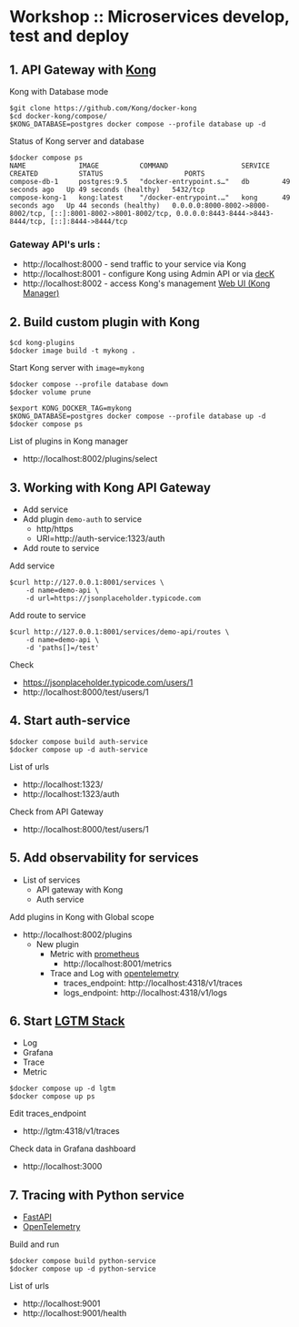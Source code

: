 # Workshop :: Microservices develop, test and deploy


## 1. API Gateway with [Kong](https://github.com/Kong/kong)

Kong with Database mode
```
$git clone https://github.com/Kong/docker-kong
$cd docker-kong/compose/
$KONG_DATABASE=postgres docker compose --profile database up -d
```
Status of Kong server and database
```
$docker compose ps
NAME             IMAGE          COMMAND                  SERVICE   CREATED          STATUS                    PORTS
compose-db-1     postgres:9.5   "docker-entrypoint.s…"   db        49 seconds ago   Up 49 seconds (healthy)   5432/tcp
compose-kong-1   kong:latest    "/docker-entrypoint.…"   kong      49 seconds ago   Up 44 seconds (healthy)   0.0.0.0:8000-8002->8000-8002/tcp, [::]:8001-8002->8001-8002/tcp, 0.0.0.0:8443-8444->8443-8444/tcp, [::]:8444->8444/tcp
```

### Gateway API's urls :
* http://localhost:8000 - send traffic to your service via Kong
* http://localhost:8001 - configure Kong using Admin API or via [decK](https://github.com/kong/deck)
* http://localhost:8002 - access Kong's management [Web UI (Kong Manager)](https://github.com/Kong/kong-manager)

## 2. Build custom plugin with Kong
```
$cd kong-plugins
$docker image build -t mykong .
```

Start Kong server with `image=mykong`
```
$docker compose --profile database down
$docker volume prune

$export KONG_DOCKER_TAG=mykong
$KONG_DATABASE=postgres docker compose --profile database up -d
$docker compose ps
```

List of plugins in Kong manager
* http://localhost:8002/plugins/select

## 3. Working with Kong API Gateway
* Add service
* Add plugin `demo-auth` to service
  * http/https
  * URl=http://auth-service:1323/auth
* Add route to service


Add service
```
$curl http://127.0.0.1:8001/services \
    -d name=demo-api \
    -d url=https://jsonplaceholder.typicode.com

```
Add route to service
```
$curl http://127.0.0.1:8001/services/demo-api/routes \
    -d name=demo-api \
	-d 'paths[]=/test'
```

Check
* https://jsonplaceholder.typicode.com/users/1
* http://localhost:8000/test/users/1

## 4. Start auth-service
```
$docker compose build auth-service
$docker compose up -d auth-service
```

List of urls
* http://localhost:1323/
* http://localhost:1323/auth

Check from API Gateway
* http://localhost:8000/test/users/1

## 5. Add observability for services
* List of services
  * API gateway with Kong
  * Auth service

Add plugins in Kong with Global scope
* http://localhost:8002/plugins
  * New plugin
    * Metric with [prometheus](https://developer.konghq.com/plugins/prometheus)
      * http://localhost:8001/metrics
    * Trace and Log with [opentelemetry](https://developer.konghq.com/plugins/opentelemetry)
      * traces_endpoint: http://localhost:4318/v1/traces
      * logs_endpoint: http://localhost:4318/v1/logs

## 6. Start [LGTM Stack](https://github.com/grafana/docker-otel-lgtm)
* Log
* Grafana
* Trace
* Metric

```
$docker compose up -d lgtm
$docker compose up ps
```

Edit traces_endpoint
* http://lgtm:4318/v1/traces

Check data in Grafana dashboard
* http://localhost:3000

## 7. Tracing with Python service
* [FastAPI](https://fastapi.tiangolo.com/)
* [OpenTelemetry](https://opentelemetry.io/)

Build and run
```
$docker compose build python-service
$docker compose up -d python-service
```

List of urls
* http://localhost:9001
* http://localhost:9001/health
    